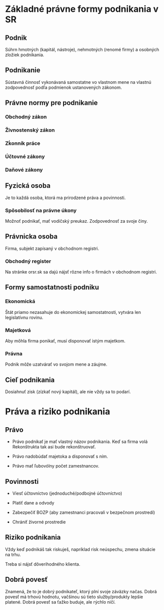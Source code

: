 # Základné právne formy podnikania v SR

## Podnik

Súhrn hmotných (kapitál, nástroje), nehmotných (renomé firmy) a osobných zložiek podnikania.

## Podnikanie

Sústavná činnosť vykonávaná samostatne vo vlastnom mene na vlastnú zodpovednosť podľa podmienok ustanovených zákonom.

## Právne normy pre podnikanie

### Obchodný zákon

### Živnostenský zákon

### Zḱonník práce

### Účtovné zákony

### Daňové zákony

## Fyzická osoba

Je to každá osoba, ktorá ma prirodzené práva a povinnosti.

### Spôsobilosť na právne úkony

Možnoť podnikať, mať vodičský preukaz. Zodpovednosť za svoje činy.

## Právnicka osoba

Firma, subjekt zapísaný v obchodnom registri.

### Obchodný register

Na stránke orsr.sk sa dajú nájsť rôzne info o firmách v obchodnom registri.

## Formy samostatnosti podniku

### Ekonomická

Štát priamo nezasahuje do ekonomickej samostatnosti, vytvára len legislatívnu rovinu.

### Majetková

Aby môhla firma ponikať, musí disponovať istým majetkom.

### Právna

Podnik môže uzatvárať vo svojom mene a záujme.

## Cieľ podnikania

Dosiahnuť zisk (zízkať nový kapitál), ale nie vždy sa to podarí.

# Práva a riziko podnikania

## Právo

- Právo podnikať je mať vlastný názov podnikania. Keď sa firma volá Rekonštrukta tak asi bude rekonštruovať.

- Právo nadobúdať majetoka a disponovať s ním.

- Právo mať ľubovólny počet zamestnancov.

## Povinnosti

- Viesť účtovníctvo (jednoduché/podbojné účtovníctvo)

- Platiť dane a odvody

- Zabezpečiť BOZP (aby zamestnanci pracovali v bezpečnom prostredí)

- Chrániť živorné prostredie

## Riziko podnikania

Vždy keď podnikáš tak riskuješ, napríklad risk neúspechu, zmena situácie na trhu.

Treba si nájsť dôverihodného klienta.

## Dobrá povesť

Znamená, že to je dobrý podnikateľ, ktorý plní svoje záväzky načas. Dobrá povesť má trhovú hodnotu, vačšinou sú tieto služby/produkty lepšie platené. Dobrá povesť sa ťažko buduje, ale rýchlo ničí.
